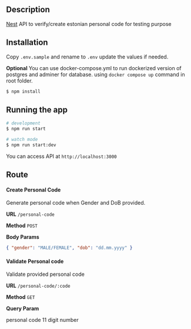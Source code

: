 ## Description

[Nest](https://github.com/nestjs/nest) API to verify/create estonian personal code for testing purpose

## Installation

Copy `.env.sample` and rename to `.env` update the values if needed.

**Optional** You can use docker-compose.yml to run dockerized version of postgres and adminer for database. using `docker compose up` command in root folder.

```bash
$ npm install
```

## Running the app

```bash
# development
$ npm run start

# watch mode
$ npm run start:dev
```

You can access API at `http://localhost:3000`

## Route

#### Create Personal Code
Generate personal code when Gender and DoB provided.

**URL** `/personal-code`

**Method** `POST`

**Body Params** 

```Json
{ "gender": "MALE/FEMALE", "dob": "dd.mm.yyyy" }
```

#### Validate Personal code
Validate provided personal code

**URL** `/personal-code/:code`

**Method** `GET`

**Query Param**

personal code 11 digit number